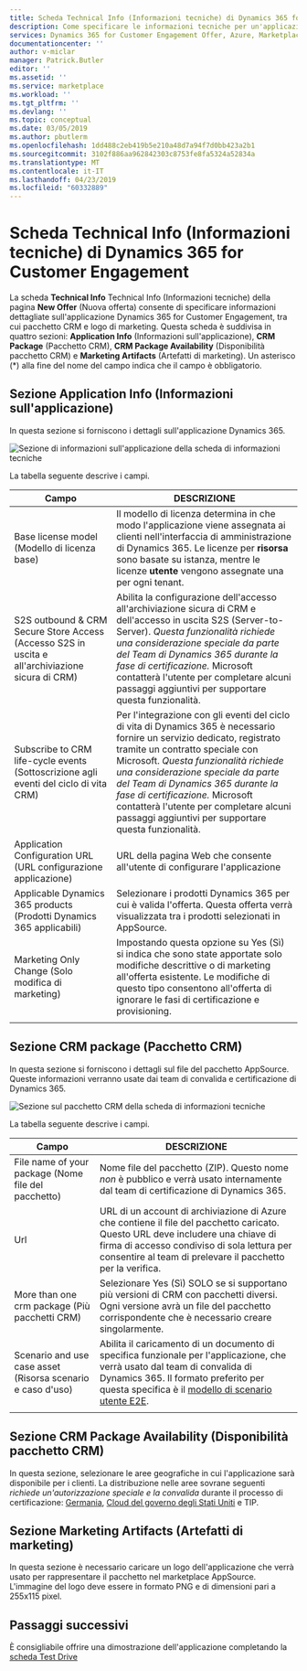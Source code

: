 ```yaml
---
title: Scheda Technical Info (Informazioni tecniche) di Dynamics 365 for Customer Engagement - Azure Marketplace | Microsoft Docs
description: Come specificare le informazioni tecniche per un'applicazione Dynamics 365 for Customer Engagement nel marketplace AppSource.
services: Dynamics 365 for Customer Engagement Offer, Azure, Marketplace, Cloud Partner Portal, AppSource
documentationcenter: ''
author: v-miclar
manager: Patrick.Butler
editor: ''
ms.assetid: ''
ms.service: marketplace
ms.workload: ''
ms.tgt_pltfrm: ''
ms.devlang: ''
ms.topic: conceptual
ms.date: 03/05/2019
ms.author: pbutlerm
ms.openlocfilehash: 1dd488c2eb419b5e210a48d7a94f7d0bb423a2b1
ms.sourcegitcommit: 3102f886aa962842303c8753fe8fa5324a52834a
ms.translationtype: MT
ms.contentlocale: it-IT
ms.lasthandoff: 04/23/2019
ms.locfileid: "60332889"
---
```

# <a name="dynamics-365-for-customer-engagement-technical-info-tab"></a>Scheda Technical Info (Informazioni tecniche) di Dynamics 365 for Customer Engagement

La scheda **Technical Info** Technical Info (Informazioni tecniche) della pagina **New Offer** (Nuova offerta) consente di specificare informazioni dettagliate sull'applicazione Dynamics 365 for Customer Engagement, tra cui pacchetto CRM e logo di marketing.  Questa scheda è suddivisa in quattro sezioni: **Application Info** (Informazioni sull'applicazione), **CRM Package** (Pacchetto CRM), **CRM Package Availability** (Disponibilità pacchetto CRM) e **Marketing Artifacts** (Artefatti di marketing). Un asterisco (*) alla fine del nome del campo indica che il campo è obbligatorio. 


## <a name="application-info-section"></a>Sezione Application Info (Informazioni sull'applicazione)

In questa sezione si forniscono i dettagli sull'applicazione Dynamics 365.

![Sezione di informazioni sull'applicazione della scheda di informazioni tecniche](./media/dynce-technical-info-tab1.png)

La tabella seguente descrive i campi.

|      Campo                    |    DESCRIZIONE                  |
|    ---------                  |  ---------------                |
|   Base license model (Modello di licenza base)          |  Il modello di licenza determina in che modo l'applicazione viene assegnata ai clienti nell'interfaccia di amministrazione di Dynamics 365. Le licenze per **risorsa** sono basate su istanza, mentre le licenze **utente** vengono assegnate una per ogni tenant.  |
|  S2S outbound & CRM Secure Store Access (Accesso S2S in uscita e all'archiviazione sicura di CRM) |  Abilita la configurazione dell'accesso all'archiviazione sicura di CRM e dell'accesso in uscita S2S (Server-to-Server). *Questa funzionalità richiede una considerazione speciale da parte del Team di Dynamics 365 durante la fase di certificazione.* Microsoft contatterà l'utente per completare alcuni passaggi aggiuntivi per supportare questa funzionalità.  |
| Subscribe to CRM life-cycle events (Sottoscrizione agli eventi del ciclo di vita CRM) | Per l'integrazione con gli eventi del ciclo di vita di Dynamics 365 è necessario fornire un servizio dedicato, registrato tramite un contratto speciale con Microsoft. *Questa funzionalità richiede una considerazione speciale da parte del Team di Dynamics 365 durante la fase di certificazione.* Microsoft contatterà l'utente per completare alcuni passaggi aggiuntivi per supportare questa funzionalità.  |
| Application Configuration URL (URL configurazione applicazione) | URL della pagina Web che consente all'utente di configurare l'applicazione |
| Applicable Dynamics 365 products (Prodotti Dynamics 365 applicabili)  | Selezionare i prodotti Dynamics 365 per cui è valida l'offerta. Questa offerta verrà visualizzata tra i prodotti selezionati in AppSource.  |
| Marketing Only Change (Solo modifica di marketing)         | Impostando questa opzione su Yes (Sì) si indica che sono state apportate solo modifiche descrittive o di marketing all'offerta esistente.  Le modifiche di questo tipo consentono all'offerta di ignorare le fasi di certificazione e provisioning.  |
|  |  |


## <a name="crm-package-section"></a>Sezione CRM package (Pacchetto CRM)

In questa sezione si forniscono i dettagli sul file del pacchetto AppSource.  Queste informazioni verranno usate dai team di convalida e certificazione di Dynamics 365.

![Sezione sul pacchetto CRM della scheda di informazioni tecniche](./media/dynce-technical-info-tab2.png)

La tabella seguente descrive i campi.

|      Campo                    |    DESCRIZIONE                  |
|    ---------                  |  ---------------                |
|  File name of your package (Nome file del pacchetto)     |  Nome file del pacchetto (ZIP).  Questo nome *non* è pubblico e verrà usato internamente dal team di certificazione di Dynamics 365.  |
|  Url                          |  URL di un account di archiviazione di Azure che contiene il file del pacchetto caricato. Questo URL deve includere una chiave di firma di accesso condiviso di sola lettura per consentire al team di prelevare il pacchetto per la verifica.  |
| More than one crm package (Più pacchetti CRM)     | Selezionare Yes (Sì) SOLO se si supportano più versioni di CRM con pacchetti diversi.  Ogni versione avrà un file del pacchetto corrispondente che è necessario creare singolarmente.  |
| Scenario and use case asset (Risorsa scenario e caso d'uso)   | Abilita il caricamento di un documento di specifica funzionale per l'applicazione, che verrà usato dal team di convalida di Dynamics 365.  Il formato preferito per questa specifica è il [modello di scenario utente E2E](https://isvdocumentation.blob.core.windows.net/d365documentation/Power%20Platform%20E2E%20document.docx).  |
|  |  |


## <a name="crm-package-availability-section"></a>Sezione CRM Package Availability (Disponibilità pacchetto CRM)

In questa sezione, selezionare le aree geografiche in cui l'applicazione sarà disponibile per i clienti.  La distribuzione nelle aree sovrane seguenti *richiede un'autorizzazione speciale e la convalida* durante il processo di certificazione: [Germania](https://docs.microsoft.com/azure/germany/), [Cloud del governo degli Stati Uniti](https://docs.microsoft.com/azure/azure-government/documentation-government-welcome) e TIP.


## <a name="marketing-artifacts-section"></a>Sezione Marketing Artifacts (Artefatti di marketing)

In questa sezione è necessario caricare un logo dell'applicazione che verrà usato per rappresentare il pacchetto nel marketplace AppSource.  L'immagine del logo deve essere in formato PNG e di dimensioni pari a 255x115 pixel.


## <a name="next-steps"></a>Passaggi successivi

È consigliabile offrire una dimostrazione dell'applicazione completando la [scheda Test Drive](./cpp-testdrive-tab.md)
